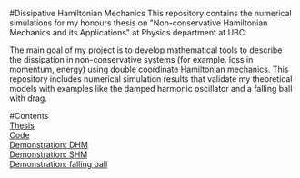 #Dissipative Hamiltonian Mechanics
This repository contains the numerical simulations for my honours thesis on "Non-conservative Hamiltonian Mechanics and its Applications" at Physics department at UBC. 

The main goal of my project is to develop mathematical tools to describe the dissipation in non-conservative systems (for example. loss in momentum, energy) using double coordinate Hamiltonian mechanics. This repository includes numerical simulation results that validate my theoretical models with examples like the damped harmonic oscillator and a falling ball with drag.

#Contents  
[Thesis](PHYS449_Thesis_sub.pdf)   
[Code](thesis_code.ipynb)   
[Demonstration: DHM](DHM_0328_points.gif)    
[Demonstration: SHM](SHM_0328_points.gif)  
[Demonstration: falling ball](fallingballwithdrag0417.gif)
